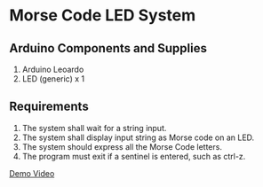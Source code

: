 # Morse Code LED System

## Arduino Components and Supplies
1. Arduino Leoardo
2. LED (generic) x 1

## Requirements
1.  The system shall wait for a string input.
2.	The system shall display input string as Morse code on an LED.
3.	The system should express all the Morse Code letters.
4.	The program must exit if a sentinel is entered, such as ctrl-z.

[Demo Video](https://www.youtube.com/watch?v=CmMiGN6owQc)
